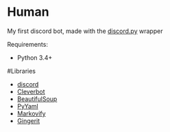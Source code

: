 # Human
My first discord bot, made with the [discord.py](https://github.com/Rapptz/discord.py) wrapper

Requirements:
- Python 3.4+

#Libraries
- [discord](https://github.com/Rapptz/discord.py)
- [Cleverbot](https://github.com/folz/cleverbot.py)
- [BeautifulSoup](https://www.crummy.com/software/BeautifulSoup/bs4)
- [PyYaml](https://pyyaml.org/)
- [Markovify](https://github.com/jsvine/markovify)
- [Gingerit](https://github.com/Azd325/gingerit)


